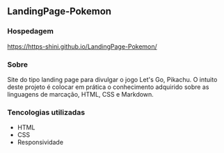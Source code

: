 ## LandingPage-Pokemon

### Hospedagem
https://https-shini.github.io/LandingPage-Pokemon/

 ### Sobre
 Site do tipo landing page para divulgar o jogo Let's Go, Pikachu.
 O intuito deste projeto é colocar em prática o conhecimento adquirido sobre as linguagens de marcação, HTML, CSS e Markdown.

 ### Tencologias utilizadas
 - HTML
 - CSS
 - Responsividade
